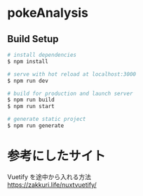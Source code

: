 # pokeAnalysis

## Build Setup

```bash
# install dependencies
$ npm install

# serve with hot reload at localhost:3000
$ npm run dev

# build for production and launch server
$ npm run build
$ npm run start

# generate static project
$ npm run generate
```

# 参考にしたサイト

Vuetify を途中から入れる方法<br>
https://zakkuri.life/nuxtvuetify/ <br>
